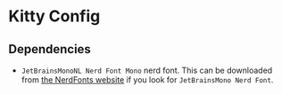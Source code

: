 # Kitty Config

## Dependencies
- `JetBrainsMonoNL Nerd Font Mono` nerd font. This can be downloaded from [the NerdFonts website](https://www.nerdfonts.com/font-downloads) if you look for `JetBrainsMono Nerd Font`.
